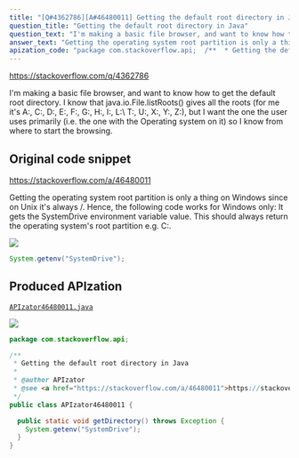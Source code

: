 ```yaml
---
title: "[Q#4362786][A#46480011] Getting the default root directory in Java"
question_title: "Getting the default root directory in Java"
question_text: "I'm making a basic file browser, and want to know how to get the default root directory. I know that java.io.File.listRoots() gives all the roots (for me it's A:\\, C:\\, D:\\, E:\\, F:\\, G:\\, H:\\, I:\\, L:\\ T:\\, U:\\, X:\\, Y:\\, Z:\\), but I want the one the user uses primarily (i.e. the one with the Operating system on it) so I know from where to start the browsing."
answer_text: "Getting the operating system root partition is only a thing on Windows since on Unix it's always /. Hence, the following code works for Windows only: It gets the SystemDrive environment variable value. This should always return the operating system's root partition e.g. C:."
apization_code: "package com.stackoverflow.api;  /**  * Getting the default root directory in Java  *  * @author APIzator  * @see <a href=\"https://stackoverflow.com/a/46480011\">https://stackoverflow.com/a/46480011</a>  */ public class APIzator46480011 {    public static void getDirectory() throws Exception {     System.getenv(\"SystemDrive\");   } }"
---
```


https://stackoverflow.com/q/4362786

I&#x27;m making a basic file browser, and want to know how to get the default root directory. I know that java.io.File.listRoots() gives all the roots (for me it&#x27;s A:\, C:\, D:\, E:\, F:\, G:\, H:\, I:\, L:\ T:\, U:\, X:\, Y:\, Z:\), but I want the one the user uses primarily (i.e. the one with the Operating system on it) so I know from where to start the browsing.



## Original code snippet

https://stackoverflow.com/a/46480011

Getting the operating system root partition is only a thing on Windows since on Unix it&#x27;s always /.
Hence, the following code works for Windows only:
It gets the SystemDrive environment variable value. This should always return the operating system&#x27;s root partition e.g. C:.

<div class="code-logo"><img src="/stackoverflow.png" /></div>

```java
System.getenv("SystemDrive");
```

## Produced APIzation

[`APIzator46480011.java`](https://github.com/blind-papers/apization-temp-data/raw/main/search/APIzator46480011.java)

<div class="code-logo"><img src="/apizator.png" /></div>

```java
package com.stackoverflow.api;

/**
 * Getting the default root directory in Java
 *
 * @author APIzator
 * @see <a href="https://stackoverflow.com/a/46480011">https://stackoverflow.com/a/46480011</a>
 */
public class APIzator46480011 {

  public static void getDirectory() throws Exception {
    System.getenv("SystemDrive");
  }
}

```